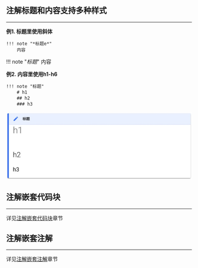 ## **注解标题和内容支持多种样式**

---

**例1. 标题里使用斜体**

```text
!!! note "*标题e*"
    内容
```

!!! note "*标题*"
    内容

**例2. 内容里使用h1-h6**

```text
!!! note "标题"
    # h1
    ## h2
    ### h3
```

![](../../img/note_content_h1.png)

## **注解嵌套代码块**

---

详见[注解嵌套代码块](/syntax/nest_note_code/)章节

## **注解嵌套注解**

---

详见[注解嵌套注解](/syntax/nest_note_note/)章节
